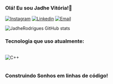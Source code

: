 ### Olá! Eu sou Jadhe Vitória!👋


[![Instagram](https://img.shields.io/badge/Instagram-E4405F?style=for-the-badge&logo=instagram&logoColor=white)](https://www.instagram.com/jadhe_rodrigues/)
[![Linkedin](https://img.shields.io/badge/LinkedIn-0077B5?style=for-the-badge&logo=linkedin&logoColor=white)](https://www.linkedin.com/in/jadhe-rodrigues-a7a81b30b/)
[![Email](https://img.shields.io/badge/Gmail-D14836?style=for-the-badge&logo=gmail&logoColor=white)](https://mail.google.com/mail/u/0/#inbox/)


![JadheRodrigues GitHub stats](https://github-readme-stats.vercel.app/api?username=JadheRodrigues&show_icons=true&theme=dracula)

### Tecnologia que uso atualmente:
<div style="display: inline_block"><br/>
 <img aling="center" alt="C++" src="https://img.shields.io/badge/C%2B%2B-00599C?style=for-the-badge&logo=c%2B%2B&logoColor=white" />
</div><br/>

### Construindo Sonhos em linhas de código! 


